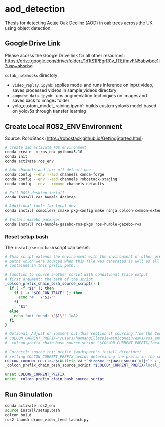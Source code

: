 # aod_detection
Thesis for detecting Acute Oak Decline (AOD) in oak trees across the UK using object detection. 

## Google Drive Link
Please access the Google Drive link for all other resources:
https://drive.google.com/drive/folders/1d1tS1PEgrRGv_fTEtfmvFfJ5abwboc1l?usp=sharing

`colab_notebooks` directory:
- `video_replay.ipynb`: applies model and runs inference on input video, saves processed videos in sample_videos directory
- `augment_data.ipynb`: runs augmentation techniques on images and saves back to images folder
- `y`olo_custom_model_training.ipynb`: builds custom yolov5 model based on yolov5s through transfer learning

## Create Local ROS2_ENV Environment 
Source: RoboStack (https://robostack.github.io/GettingStarted.html)
```bash
# create and activate ROS environment
conda create -n ros_env python=3.10
conda init
conda activate ros_env

# Add channels and turn off default one
conda config --env --add channels conda-forge
conda config --env --add channels robostack-staging
conda config --env --remove channels defaults

# Full ROS2 desktop install
conda install ros-humble-desktop

# Additional tools for local dev
conda install compilers cmake pkg-config make ninja colcon-common-extensions catkin_tools rosdep

# Install Gazebo packages
conda install ros-humble-gazebo-ros-pkgs ros-humble-gazebo-ros
```

### Reset setup.bash
The `install/setup.bash` script can be set:
```bash
# This script extends the environment with the environment of other prefix
# paths which were sourced when this file was generated as well as all packages
# contained in this prefix path.

# function to source another script with conditional trace output
# first argument: the path of the script
_colcon_prefix_chain_bash_source_script() {
  if [ -f "$1" ]; then
    if [ -n "$COLCON_TRACE" ]; then
      echo "# . \"$1\""
    fi
    . "$1"
  else
    echo "not found: \"$1\"" 1>&2
  fi
}

# Optional: Adjust or comment out this section if sourcing from the Conda environment causes issues
# COLCON_CURRENT_PREFIX="/Users/hannahgillespie/miniconda3/envs/ros_env"
# _colcon_prefix_chain_bash_source_script "$COLCON_CURRENT_PREFIX/local_setup.bash"

# Correctly source this prefix (workspace's install directory)
# setting COLCON_CURRENT_PREFIX avoids determining the prefix in the sourced script
COLCON_CURRENT_PREFIX="$(builtin cd "`dirname "${BASH_SOURCE[0]}"`" > /dev/null && pwd)"
_colcon_prefix_chain_bash_source_script "$COLCON_CURRENT_PREFIX/local_setup.bash"

unset COLCON_CURRENT_PREFIX
unset _colcon_prefix_chain_bash_source_script
```

## Run Simulation
```bash
conda activate ros2_env
source install/setup.bash
colcon build
ros2 launch drone_video_feed launch.py
```